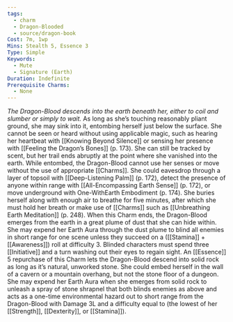 ```yaml
---
tags:
  - charm
  - Dragon-Blooded
  - source/dragon-book
Cost: 7m, 1wp
Mins: Stealth 5, Essence 3
Type: Simple
Keywords:
  - Mute
  - Signature (Earth)
Duration: Indefinite
Prerequisite Charms:
  - None
---
```

*The Dragon-Blood descends into the earth beneath her, either to coil and slumber or simply to wait.*
As long as she’s touching reasonably pliant ground, she may sink into it, entombing herself just below the surface. She cannot be seen or heard without using applicable magic, such as hearing her heartbeat with [[Knowing Beyond Silence]] or sensing her presence with [[Feeling the Dragon’s Bones]] (p. 173). She can still be tracked by scent, but her trail ends abruptly at the point where she vanished into the earth. While entombed, the Dragon-Blood cannot use her senses or move without the use of appropriate [[Charms]]. She could eavesdrop through a layer of topsoil with [[Deep-Listening Palm]] (p. 172), detect the presence of anyone within range with [[All-Encompassing Earth Sense]] (p. 172), or move underground with One-WithEarth Embodiment (p. 174). She buries herself along with enough air to breathe for five minutes, after which she must hold her breath or make use of [[Charms]] such as [[Unbreathing Earth Meditation]] (p. 248). When this Charm ends, the Dragon-Blood emerges from the earth in a great plume of dust that she can hide within. She may expend her Earth Aura through the dust plume to blind all enemies in short range for one scene unless they succeed on a ([[Stamina]] + [[Awareness]]) roll at difficulty 3. Blinded characters must spend three [[Initiative]] and a turn washing out their eyes to regain sight. An [[Essence]] 5 repurchase of this Charm lets the Dragon-Blood descend into solid rock as long as it’s natural, unworked stone. She could embed herself in the wall of a cavern or a mountain overhang, but not the stone floor of a dungeon. She may expend her Earth Aura when she emerges from solid rock to unleash a spray of stone shrapnel that both blinds enemies as above and acts as a one-time environmental hazard out to short range from the Dragon-Blood with Damage 3L and a difficulty equal to (the lowest of her [[Strength]], [[Dexterity]], or [[Stamina]]).